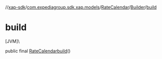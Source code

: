 //[xap-sdk](../../../../index.md)/[com.expediagroup.sdk.xap.models](../../index.md)/[RateCalendar](../index.md)/[Builder](index.md)/[build](build.md)

# build

[JVM]\

public final [RateCalendar](../index.md)[build](build.md)()
